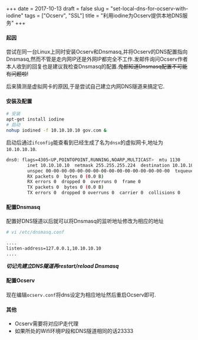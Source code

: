 +++
date = 2017-10-13
draft = false
slug = "set-local-dns-for-ocserv-with-iodine"
tags = ["Ocserv", "SSL"]
title = "利用iodine为Ocserv提供本地DNS服务"
+++


#### 起因
尝试在同一台Linux上同时安装Ocserv和Dnsmasq,并将Ocserv的DNS配置指向Dnsmasq,然而不管是走内网IP还是外网IP都完全不工作.发邮件询问Ocserv作者本人收到的回复也是建议我检查Dnsmasq的配置.~~鬼都知道Dnsmasq配置不可能有问题啦!~~

后来猜测是虚拟网卡的原因,于是尝试自己建立内网DNS隧道来搞定它.

#### 安装及配置
```bash
# 安装
apt-get install iodine
# 启动
nohup iodined -f 10.10.10.10 gov.com &
```
启动后通过`ifconfig`能查看到已经生成了名为`dnsx`的虚拟网卡,地址为`10.10.10.10`.
```bash
dns0: flags=4305<UP,POINTOPOINT,RUNNING,NOARP,MULTICAST>  mtu 1130
        inet 10.10.10.10  netmask 255.255.255.224  destination 10.10.10.10
        unspec 00-00-00-00-00-00-00-00-00-00-00-00-00-00-00-00  txqueuelen 500  (UNSPEC)
        RX packets 0  bytes 0 (0.0 B)
        RX errors 0  dropped 0  overruns 0  frame 0
        TX packets 0  bytes 0 (0.0 B)
        TX errors 0  dropped 0 overruns 0  carrier 0  collisions 0
```
#### 配置Dnsmasq
配置好DNS隧道以后就可以将Dnsmasq的监听地址修改为相应的地址
```bash
# vi /etc/dnsmasq.conf

....
listen-address=127.0.0.1,10.10.10.10
....
```
_**切记先建立DNS隧道再restart/reload Dnsmasq**_

#### 配置Ocserv
现在编辑`ocserv.conf`将dns设定为相应地址然后重启Ocserv即可.

#### 其他
* Ocserv需要将对应IP走代理
* 如果所处的Wifi环境IP段和DNS隧道相同的话23333
